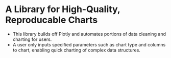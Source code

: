 # A Library for High-Quality, Reproducable Charts

- This library builds off Plotly and automates portions of data cleaning and charting for users.
- A user only inputs specified parameters such as chart type and columns to chart, enabling quick charting of complex data structures.
